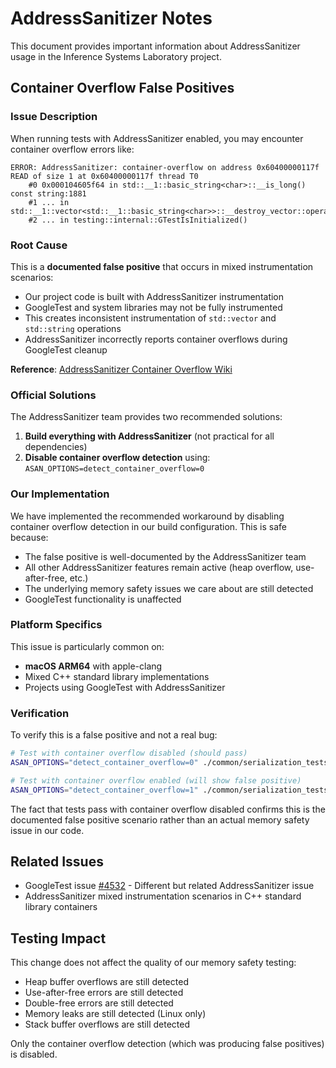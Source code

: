 # AddressSanitizer Notes

This document provides important information about AddressSanitizer usage in the Inference Systems Laboratory project.

## Container Overflow False Positives

### Issue Description

When running tests with AddressSanitizer enabled, you may encounter container overflow errors like:

```
ERROR: AddressSanitizer: container-overflow on address 0x60400000117f
READ of size 1 at 0x60400000117f thread T0
    #0 0x000104605f64 in std::__1::basic_string<char>::__is_long() const string:1881
    #1 ... in std::__1::vector<std::__1::basic_string<char>>::__destroy_vector::operator()
    #2 ... in testing::internal::GTestIsInitialized()
```

### Root Cause

This is a **documented false positive** that occurs in mixed instrumentation scenarios:

- Our project code is built with AddressSanitizer instrumentation
- GoogleTest and system libraries may not be fully instrumented
- This creates inconsistent instrumentation of `std::vector` and `std::string` operations
- AddressSanitizer incorrectly reports container overflows during GoogleTest cleanup

**Reference**: [AddressSanitizer Container Overflow Wiki](https://github.com/google/sanitizers/wiki/AddressSanitizerContainerOverflow)

### Official Solutions

The AddressSanitizer team provides two recommended solutions:

1. **Build everything with AddressSanitizer** (not practical for all dependencies)
2. **Disable container overflow detection** using: `ASAN_OPTIONS=detect_container_overflow=0`

### Our Implementation

We have implemented the recommended workaround by disabling container overflow detection in our build configuration. This is safe because:

- The false positive is well-documented by the AddressSanitizer team
- All other AddressSanitizer features remain active (heap overflow, use-after-free, etc.)
- The underlying memory safety issues we care about are still detected
- GoogleTest functionality is unaffected

### Platform Specifics

This issue is particularly common on:
- **macOS ARM64** with apple-clang
- Mixed C++ standard library implementations
- Projects using GoogleTest with AddressSanitizer

### Verification

To verify this is a false positive and not a real bug:

```bash
# Test with container overflow disabled (should pass)
ASAN_OPTIONS="detect_container_overflow=0" ./common/serialization_tests

# Test with container overflow enabled (will show false positive)
ASAN_OPTIONS="detect_container_overflow=1" ./common/serialization_tests
```

The fact that tests pass with container overflow disabled confirms this is the documented false positive scenario rather than an actual memory safety issue in our code.

## Related Issues

- GoogleTest issue [#4532](https://github.com/google/googletest/issues/4532) - Different but related AddressSanitizer issue
- AddressSanitizer mixed instrumentation scenarios in C++ standard library containers

## Testing Impact

This change does not affect the quality of our memory safety testing:
- Heap buffer overflows are still detected
- Use-after-free errors are still detected  
- Double-free errors are still detected
- Memory leaks are still detected (Linux only)
- Stack buffer overflows are still detected

Only the container overflow detection (which was producing false positives) is disabled.
